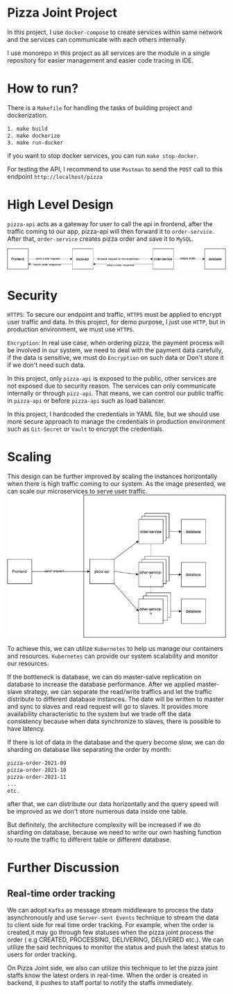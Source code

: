 # Pizza Joint Project

In this project, I use `docker-compose` to create services within same network and the services can communicate with each others internally.

I use monorepo in this project as all services are the module in a single repository for easier management and easier code tracing in IDE.

# How to run?

There is a `Makefile` for handling the tasks of building project and dockerization.

```
1. make build
2. make dockerize
3. make run-docker
```

if you want to stop docker services, you can run `make stop-docker`.

For testing the API, I recommend to use `Postman` to send the `POST` call to this endpoint `http://localhost/pizza`
# High Level Design

`pizza-api` acts as a gateway for user to call the api in frontend, after the traffic coming to our app, pizza-api will then forward it to `order-service`. After that, `order-service` creates pizza order and save it to `MySQL`.

![flow-chart](arch/flow.png)

# Security

`HTTPS`: To secure our endpoint and traffic, `HTTPS` must be applied to encrypt user traffic and data. In this project, for demo purpose, I just use `HTTP`, but in production environment, we must use `HTTPS`.

`Encryption`: In real use case, when ordering pizza, the payment process will be involved in our system, we need to deal with the payment data carefully, if the data is sensitive, we must do `Encryption` on such data or Don't store it if we don't need such data.

In this project, only `pizza-api` is exposed to the public, other services are not exposed due to security reason. The services can only communicate internally or through `pizz-api`. That means, we can control our public traffic in `pizza-api` or before `pizza-api` such as load balancer.

In this project, I hardcoded the credentials in YAML file, but we should use more secure approach to manage the credentials in production environment such as `Git-Secret` or `Vault` to encrypt the credentials.
# Scaling

This design can be further improved by scaling the instances horizontally when there is high traffic coming to our system. As the image presented, we can scale our microservices to serve user traffic.
![replicate-instances](arch/replicate.png)

To achieve this, we can utilize `Kubernetes` to help us manage our containers and resources.
`Kubernetes` can provide our system scalability and monitor our resources.

If the bottleneck is database, we can do master-salve replication on database to increase the database performance. After we applied master-slave strategy, we can separate the read/write traffics and let the traffic distribute to different database instances. The date will be written to master and
sync to slaves and read request will go to slaves. It provides more availability characteristic to the system but we trade off the data consistency because when data synchronize to slaves, there is possible to have latency.

If there is lot of data in the database and the query become slow, we can do sharding on database like separating the order by month:

```
pizza-order-2021-09
pizza-order-2021-10
pizza-order-2021-11
...
etc.
```

after that, we can distribute our data horizontally and the query speed will be improved as we don't store numerous data inside one table.

But definitely, the architecture complexity will be increased if we do sharding on database, because we need to write our own hashing function to route the traffic to different table or different database.

# Further Discussion

## Real-time order tracking

We can adopt `Kafka` as message stream middleware to process the data asynchronously and use `Server-sent Events` technique to stream the data to client side for real time order tracking. For example, when the order is created,it may go through few statuses when the pizza joint process the order (
e.g CREATED, PROCESSING, DELIVERING, DELIVERED etc.). We can utilize the said techniques to monitor the status and push the latest status to users for order tracking.

On Pizza Joint side, we also can utilize this technique to let the pizza joint staffs know the latest orders in real-time. When the order is created in backend, it pushes to staff portal to notify the staffs immediately. 

